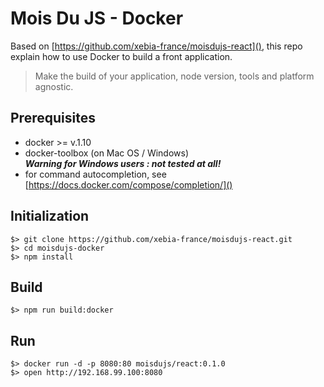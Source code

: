 # Mois Du JS - Docker

Based on [https://github.com/xebia-france/moisdujs-react](), 
this repo explain how to use Docker to build a front application.

> Make the build of your application, node version, tools and platform agnostic. 

## Prerequisites

* docker >= v.1.10
* docker-toolbox (on Mac OS / Windows)  
__*Warning for Windows users : not tested at all!*__
* for command autocompletion, see [https://docs.docker.com/compose/completion/]()

## Initialization

    $> git clone https://github.com/xebia-france/moisdujs-react.git
    $> cd moisdujs-docker
    $> npm install

## Build

    $> npm run build:docker  
        
## Run

    $> docker run -d -p 8080:80 moisdujs/react:0.1.0
    $> open http://192.168.99.100:8080

